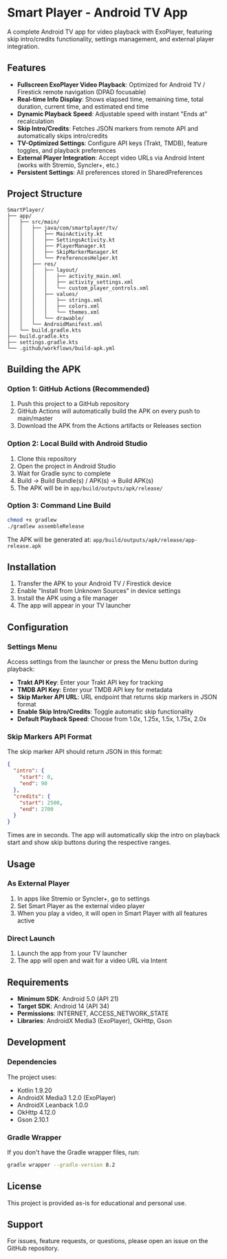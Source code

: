 # Smart Player - Android TV App

A complete Android TV app for video playback with ExoPlayer, featuring skip intro/credits functionality, settings management, and external player integration.

## Features

- **Fullscreen ExoPlayer Video Playback**: Optimized for Android TV / Firestick remote navigation (DPAD focusable)
- **Real-time Info Display**: Shows elapsed time, remaining time, total duration, current time, and estimated end time
- **Dynamic Playback Speed**: Adjustable speed with instant "Ends at" recalculation
- **Skip Intro/Credits**: Fetches JSON markers from remote API and automatically skips intro/credits
- **TV-Optimized Settings**: Configure API keys (Trakt, TMDB), feature toggles, and playback preferences
- **External Player Integration**: Accept video URLs via Android Intent (works with Stremio, Syncler+, etc.)
- **Persistent Settings**: All preferences stored in SharedPreferences

## Project Structure

```
SmartPlayer/
├── app/
│   ├── src/main/
│   │   ├── java/com/smartplayer/tv/
│   │   │   ├── MainActivity.kt
│   │   │   ├── SettingsActivity.kt
│   │   │   ├── PlayerManager.kt
│   │   │   ├── SkipMarkerManager.kt
│   │   │   └── PreferencesHelper.kt
│   │   ├── res/
│   │   │   ├── layout/
│   │   │   │   ├── activity_main.xml
│   │   │   │   ├── activity_settings.xml
│   │   │   │   └── custom_player_controls.xml
│   │   │   ├── values/
│   │   │   │   ├── strings.xml
│   │   │   │   ├── colors.xml
│   │   │   │   └── themes.xml
│   │   │   └── drawable/
│   │   └── AndroidManifest.xml
│   └── build.gradle.kts
├── build.gradle.kts
├── settings.gradle.kts
└── .github/workflows/build-apk.yml
```

## Building the APK

### Option 1: GitHub Actions (Recommended)

1. Push this project to a GitHub repository
2. GitHub Actions will automatically build the APK on every push to main/master
3. Download the APK from the Actions artifacts or Releases section

### Option 2: Local Build with Android Studio

1. Clone this repository
2. Open the project in Android Studio
3. Wait for Gradle sync to complete
4. Build → Build Bundle(s) / APK(s) → Build APK(s)
5. The APK will be in `app/build/outputs/apk/release/`

### Option 3: Command Line Build

```bash
chmod +x gradlew
./gradlew assembleRelease
```

The APK will be generated at: `app/build/outputs/apk/release/app-release.apk`

## Installation

1. Transfer the APK to your Android TV / Firestick device
2. Enable "Install from Unknown Sources" in device settings
3. Install the APK using a file manager
4. The app will appear in your TV launcher

## Configuration

### Settings Menu

Access settings from the launcher or press the Menu button during playback:

- **Trakt API Key**: Enter your Trakt API key for tracking
- **TMDB API Key**: Enter your TMDB API key for metadata
- **Skip Marker API URL**: URL endpoint that returns skip markers in JSON format
- **Enable Skip Intro/Credits**: Toggle automatic skip functionality
- **Default Playback Speed**: Choose from 1.0x, 1.25x, 1.5x, 1.75x, 2.0x

### Skip Markers API Format

The skip marker API should return JSON in this format:

```json
{
  "intro": {
    "start": 0,
    "end": 90
  },
  "credits": {
    "start": 2500,
    "end": 2700
  }
}
```

Times are in seconds. The app will automatically skip the intro on playback start and show skip buttons during the respective ranges.

## Usage

### As External Player

1. In apps like Stremio or Syncler+, go to settings
2. Set Smart Player as the external video player
3. When you play a video, it will open in Smart Player with all features active

### Direct Launch

1. Launch the app from your TV launcher
2. The app will open and wait for a video URL via Intent

## Requirements

- **Minimum SDK**: Android 5.0 (API 21)
- **Target SDK**: Android 14 (API 34)
- **Permissions**: INTERNET, ACCESS_NETWORK_STATE
- **Libraries**: AndroidX Media3 (ExoPlayer), OkHttp, Gson

## Development

### Dependencies

The project uses:
- Kotlin 1.9.20
- AndroidX Media3 1.2.0 (ExoPlayer)
- AndroidX Leanback 1.0.0
- OkHttp 4.12.0
- Gson 2.10.1

### Gradle Wrapper

If you don't have the Gradle wrapper files, run:

```bash
gradle wrapper --gradle-version 8.2
```

## License

This project is provided as-is for educational and personal use.

## Support

For issues, feature requests, or questions, please open an issue on the GitHub repository.
